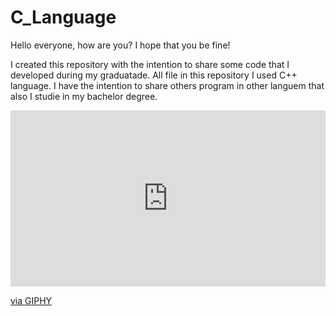 # C_Language

Hello everyone, how are you? I hope that you be fine!

I created this repository with the intention to share some code that I developed during my graduatade.
All file in this repository I used C++ language. 
I have the intention to share others program in other languem that also I studie in my bachelor degree.


<div style="width:100%;height:0;padding-bottom:56%;position:relative;"><iframe src="https://giphy.com/embed/jngv1bCUNMTTpsn3ZD" width="100%" height="100%" style="position:absolute" frameBorder="0" class="giphy-embed" allowFullScreen></iframe></div><p><a href="https://giphy.com/gifs/christmas-glee-rachel-berry-jngv1bCUNMTTpsn3ZD">via GIPHY</a></p>
